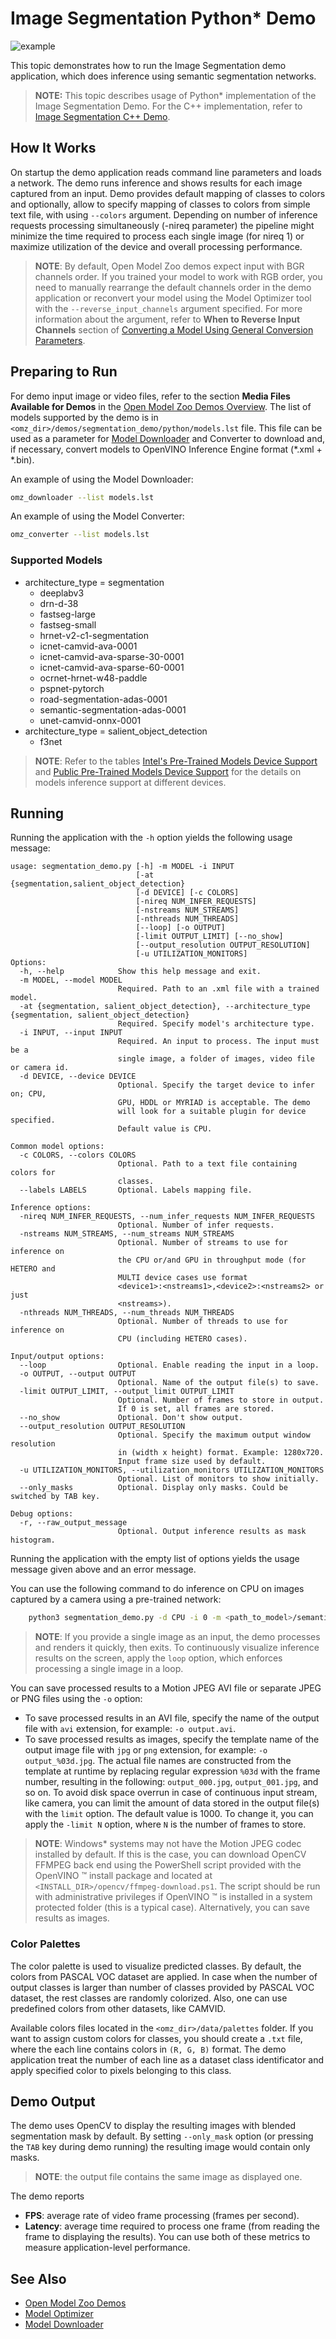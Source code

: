 # Image Segmentation Python\* Demo

![example](../segmentation.gif)

This topic demonstrates how to run the Image Segmentation demo application, which does inference using semantic segmentation networks.

> **NOTE:** This topic describes usage of Python\* implementation of the Image Segmentation Demo. For the C++ implementation, refer to [Image Segmentation C++ Demo](../cpp/README.md).

## How It Works

On startup the demo application reads command line parameters and loads a network. The demo runs inference and shows results for each image captured from an input. Demo provides default mapping of classes to colors and optionally, allow to specify mapping of classes to colors from simple text file, with using `--colors` argument. Depending on number of inference requests processing simultaneously (-nireq parameter) the pipeline might minimize the time required to process each single image (for nireq 1) or maximize utilization of the device and overall processing performance.

> **NOTE**: By default, Open Model Zoo demos expect input with BGR channels order. If you trained your model to work with RGB order, you need to manually rearrange the default channels order in the demo application or reconvert your model using the Model Optimizer tool with the `--reverse_input_channels` argument specified. For more information about the argument, refer to **When to Reverse Input Channels** section of [Converting a Model Using General Conversion Parameters](https://docs.openvino.ai/latest/openvino_docs_MO_DG_prepare_model_convert_model_Converting_Model.html#general-conversion-parameters).

## Preparing to Run

For demo input image or video files, refer to the section **Media Files Available for Demos** in the [Open Model Zoo Demos Overview](../../README.md).
The list of models supported by the demo is in `<omz_dir>/demos/segmentation_demo/python/models.lst` file.
This file can be used as a parameter for [Model Downloader](../../../tools/model_tools/README.md) and Converter to download and, if necessary, convert models to OpenVINO Inference Engine format (\*.xml + \*.bin).

An example of using the Model Downloader:

```sh
omz_downloader --list models.lst
```

An example of using the Model Converter:

```sh
omz_converter --list models.lst
```

### Supported Models

* architecture_type = segmentation
  - deeplabv3
  - drn-d-38
  - fastseg-large
  - fastseg-small
  - hrnet-v2-c1-segmentation
  - icnet-camvid-ava-0001
  - icnet-camvid-ava-sparse-30-0001
  - icnet-camvid-ava-sparse-60-0001
  - ocrnet-hrnet-w48-paddle
  - pspnet-pytorch
  - road-segmentation-adas-0001
  - semantic-segmentation-adas-0001
  - unet-camvid-onnx-0001
* architecture_type = salient_object_detection
  - f3net

> **NOTE**: Refer to the tables [Intel's Pre-Trained Models Device Support](../../../models/intel/device_support.md) and [Public Pre-Trained Models Device Support](../../../models/public/device_support.md) for the details on models inference support at different devices.

## Running

Running the application with the `-h` option yields the following usage message:

```
usage: segmentation_demo.py [-h] -m MODEL -i INPUT
                            [-at {segmentation,salient_object_detection}
                            [-d DEVICE] [-c COLORS]
                            [-nireq NUM_INFER_REQUESTS]
                            [-nstreams NUM_STREAMS]
                            [-nthreads NUM_THREADS]
                            [--loop] [-o OUTPUT]
                            [-limit OUTPUT_LIMIT] [--no_show]
                            [--output_resolution OUTPUT_RESOLUTION]
                            [-u UTILIZATION_MONITORS]
Options:
  -h, --help            Show this help message and exit.
  -m MODEL, --model MODEL
                        Required. Path to an .xml file with a trained model.
  -at {segmentation, salient_object_detection}, --architecture_type {segmentation, salient_object_detection}
                        Required. Specify model's architecture type.
  -i INPUT, --input INPUT
                        Required. An input to process. The input must be a
                        single image, a folder of images, video file or camera id.
  -d DEVICE, --device DEVICE
                        Optional. Specify the target device to infer on; CPU,
                        GPU, HDDL or MYRIAD is acceptable. The demo
                        will look for a suitable plugin for device specified.
                        Default value is CPU.

Common model options:
  -c COLORS, --colors COLORS
                        Optional. Path to a text file containing colors for
                        classes.
  --labels LABELS       Optional. Labels mapping file.

Inference options:
  -nireq NUM_INFER_REQUESTS, --num_infer_requests NUM_INFER_REQUESTS
                        Optional. Number of infer requests.
  -nstreams NUM_STREAMS, --num_streams NUM_STREAMS
                        Optional. Number of streams to use for inference on
                        the CPU or/and GPU in throughput mode (for HETERO and
                        MULTI device cases use format
                        <device1>:<nstreams1>,<device2>:<nstreams2> or just
                        <nstreams>).
  -nthreads NUM_THREADS, --num_threads NUM_THREADS
                        Optional. Number of threads to use for inference on
                        CPU (including HETERO cases).

Input/output options:
  --loop                Optional. Enable reading the input in a loop.
  -o OUTPUT, --output OUTPUT
                        Optional. Name of the output file(s) to save.
  -limit OUTPUT_LIMIT, --output_limit OUTPUT_LIMIT
                        Optional. Number of frames to store in output.
                        If 0 is set, all frames are stored.
  --no_show             Optional. Don't show output.
  --output_resolution OUTPUT_RESOLUTION
                        Optional. Specify the maximum output window resolution
                        in (width x height) format. Example: 1280x720.
                        Input frame size used by default.
  -u UTILIZATION_MONITORS, --utilization_monitors UTILIZATION_MONITORS
                        Optional. List of monitors to show initially.
  --only_masks          Optional. Display only masks. Could be switched by TAB key.

Debug options:
  -r, --raw_output_message
                        Optional. Output inference results as mask histogram.
```

Running the application with the empty list of options yields the usage message given above and an error message.

You can use the following command to do inference on CPU on images captured by a camera using a pre-trained network:

```sh
    python3 segmentation_demo.py -d CPU -i 0 -m <path_to_model>/semantic-segmentation-adas-0001.xml
```

>**NOTE**: If you provide a single image as an input, the demo processes and renders it quickly, then exits. To continuously visualize inference results on the screen, apply the `loop` option, which enforces processing a single image in a loop.

You can save processed results to a Motion JPEG AVI file or separate JPEG or PNG files using the `-o` option:

* To save processed results in an AVI file, specify the name of the output file with `avi` extension, for example: `-o output.avi`.
* To save processed results as images, specify the template name of the output image file with `jpg` or `png` extension, for example: `-o output_%03d.jpg`. The actual file names are constructed from the template at runtime by replacing regular expression `%03d` with the frame number, resulting in the following: `output_000.jpg`, `output_001.jpg`, and so on.
To avoid disk space overrun in case of continuous input stream, like camera, you can limit the amount of data stored in the output file(s) with the `limit` option. The default value is 1000. To change it, you can apply the `-limit N` option, where `N` is the number of frames to store.

>**NOTE**: Windows\* systems may not have the Motion JPEG codec installed by default. If this is the case, you can download OpenCV FFMPEG back end using the PowerShell script provided with the OpenVINO &trade; install package and located at `<INSTALL_DIR>/opencv/ffmpeg-download.ps1`. The script should be run with administrative privileges if OpenVINO &trade; is installed in a system protected folder (this is a typical case). Alternatively, you can save results as images.

### Color Palettes

The color palette is used to visualize predicted classes. By default, the colors from PASCAL VOC dataset are applied. In case when the number of output classes is larger than number of classes provided by PASCAL VOC dataset, the rest classes are randomly colorized. Also, one can use predefined colors from other datasets, like CAMVID.

Available colors files located in the `<omz_dir>/data/palettes` folder. If you want to assign custom colors for classes, you should create a `.txt` file, where the each line contains colors in `(R, G, B)` format. The demo application treat the number of each line as a dataset class identificator and apply specified color to pixels belonging to this class.

## Demo Output

The demo uses OpenCV to display the resulting images with blended segmentation mask by default. By setting `--only_mask` option (or pressing the `TAB` key during demo running) the resulting image would contain only masks.

> **NOTE**: the output file contains the same image as displayed one.

The demo reports

* **FPS**: average rate of video frame processing (frames per second).
* **Latency**: average time required to process one frame (from reading the frame to displaying the results).
You can use both of these metrics to measure application-level performance.

## See Also

* [Open Model Zoo Demos](../../README.md)
* [Model Optimizer](https://docs.openvino.ai/latest/_docs_MO_DG_Deep_Learning_Model_Optimizer_DevGuide.html)
* [Model Downloader](../../../tools/model_tools/README.md)
